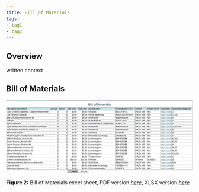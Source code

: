 ```yaml
---
title: Bill of Materials
tags:
- tag1
- tag2
---
```


## Overview
written context

## Bill of Materials

![BOM](EGR304_BOM.png)

**Figure 2:** Bill of Materials excel sheet, PDF version [*here*](EGR304_IndividualSubsystemBOM.pdf), XLSX version [*here*]()
